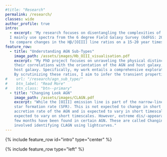 ```yaml
---
#title: "Research"
permalink: /research/
classes: wide
author_profile: true
intro:
  - excerpt: 'My research focuses on disentangling the complexities of Active Galactic Nuclei (AGN) using optical spectroscopy.
  I mainly use spectra from the 6 degree Field Galaxy Survey (6dFGS: 2001-2009), along with modern spectra from ANU 2.3m Wide Field Spectrograph (WiFeS)
  to compare changes in the Hβ/[OIII] line ratios on a 15-20 year timescale.'
feature_row:
  - title: "Understanding AGN Sub-Types"
    image_path: /assets/images/Hb_OIII_visualisation.pdf 
    excerpt: "My PhD project focuses on unraveling the physical distinctions among AGN sub-types and examining 
    their correlations with the orientation of the AGN and host galaxy, the accretion rate of the AGN, and the dust obscuration of the 
    host galaxy. Specifically, my work entails a comprehensive exploration of variations in the Hβ and [OIII] emission line ratios over two epochs.
    By scrutinizing these ratios, I aim to infer the transient properties of AGN."
#    url: "/research/agn_sub_type/"
#    btn_label: "Read More"
#    btn_class: "btn--primary"
  - title: "Changing Look AGN"
    image_path: /assets/images/CLAGN.pdf
    excerpt: "While the [OIII] emission line is part of the narrow-line region (NLR) of the AGN, it is also a tracer of the host galaxy
    star formation rate (SFR). This is not expected to change in short timescales. In contrast, the broad H$\beta$ emission line is a tracer of the
    accretion rate of the AGN and is expected to vary in short timescales. Therefore, the ratio of the [OIII] and Hβ emission lines is
    expected to vary on short timescales. However, extreme dis/-appearances of the broad component of the Hβ emission line on timescales as short as
    few months have been found in certain AGN. These are called Changing Look AGN. My [**Honours Thesis**](/assets/docs/Amrutha_Honours_Thesis_2022.pdf) 
    involved identifying CLAGN using lightcurves."
---
```


{% include feature_row id="intro" type="center" %}

{% include feature_row type="left" %} 
